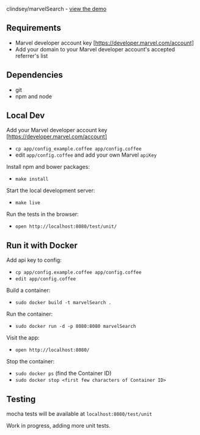 clindsey/marvelSearch - [view the demo](http://clindsey.github.io/marvelSearch/)

Requirements
---
* Marvel developer account key [https://developer.marvel.com/account]
* Add your domain to your Marvel developer account's accepted referrer's list

Dependencies
---
* git
* npm and node

Local Dev
---
Add your Marvel developer account key [https://developer.marvel.com/account]
* `cp app/config_example.coffee app/config.coffee`
* edit `app/config.coffee` and add your own Marvel `apiKey`

Install npm and bower packages:
* `make install`

Start the local development server:
* `make live`

Run the tests in the browser:
* `open http://localhost:8080/test/unit/`

Run it with Docker
---
Add api key to config:
* `cp app/config.example.coffee app/config.coffee`
* `edit app/config.coffee`

Build a container:
* `sudo docker build -t marvelSearch .`

Run the container:
* `sudo docker run -d -p 8080:8080 marvelSearch`

Visit the app:
* `open http://localhost:8080/`

Stop the container:
* `sudo docker ps` (find the Container ID)
* `sudo docker stop <first few characters of Container ID>`

Testing
---
mocha tests will be available at `localhost:8080/test/unit`

Work in progress, adding more unit tests.
